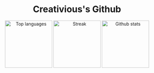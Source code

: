 <div align="center">
  <h1><b>Creativious's Github</b></h1>
</div>

<div align="center">
    <img src="https://github-readme-stats.vercel.app/api/top-langs/?username=Creativious&theme=dracula&show_icons=true&hide_border=true&layout=compact" height="150" alt="Top languages" />
    <img src="https://github-readme-streak-stats.herokuapp.com/?user=Creativious&theme=dracula&hide_border=true" height="150" alt="Streak" />
  <img src="https://github-readme-stats.vercel.app/api?username=Creativious&theme=dracula&show_icons=true&hide_border=true&count_private=true" height="150" alt="Github stats"
</div>
